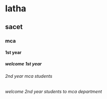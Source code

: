 # latha
## sacet 
### mca
#### 1st year
##### welcome 1st year
###### 2nd year mca students
###### welcome 2nd year students to mca department 
